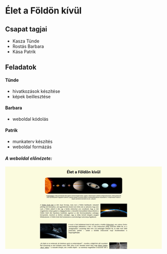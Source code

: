 # Élet a Földön kívül
## Csapat tagjai
- Kasza Tünde
- Rostás Barbara
- Kása Patrik

## Feladatok
 #### Tünde
 - hivatkozások készítése
 - képek beillesztése
 #### Barbara
 - weboldal  kódolás
 #### Patrik
 - munkaterv készítés
 - weboldal formázás

#### _A weboldal előnézete:_
![preview.png](preview.png)
